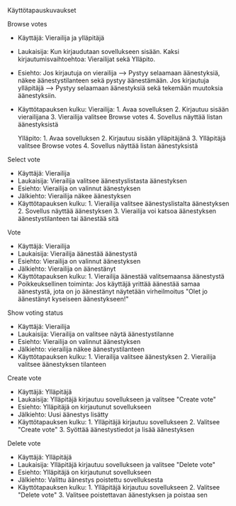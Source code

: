 
Käyttötapauskuvaukset


Browse votes

- Käyttäjä: Vierailija ja ylläpitäjä
- Laukaisija: Kun kirjaudutaan sovellukseen sisään. Kaksi kirjautumisvaihtoehtoa: Vierailijat sekä Ylläpito.
- Esiehto: Jos kirjautuja on vierailija --> Pystyy selaamaan äänestyksiä, näkee äänestystilanteen sekä pystyy         äänestämään.
           Jos kirjautuja ylläpitäjä --> Pystyy selaamaan äänestyksiä sekä tekemään muutoksia äänestyksiin.
- Käyttötapauksen kulku: 
    Vierailija: 1. Avaa sovelluksen
                2. Kirjautuu sisään vierailijana
                3. Vierailija valitsee Browse votes
                4. Sovellus näyttää listan äänestyksistä

    Ylläpito:   1. Avaa sovelluksen
                2. Kirjautuu sisään ylläpitäjänä
                3. Ylläpitäjä valitsee Browse votes
                4. Sovellus näyttää listan äänestyksistä


Select vote

- Käyttäjä: Vierailija
- Laukaisija: Vierailija valitsee äänestyslistasta äänestyksen
- Esiehto: Vierailija on valinnut äänestyksen
- Jälkiehto: Vierailija näkee äänestyksen
- Käyttötapauksen kulku: 1. Vierailija valitsee äänestyslistalta äänestyksen
                         2. Sovellus näyttää äänestyksen
                         3. Vierailija voi katsoa äänestyksen äänestystilanteen tai äänestää sitä


Vote

- Käyttäjä: Vierailija
- Laukaisija: Vierailija äänestää äänestystä
- Esiehto: Vierailija on valinnut äänestyksen
- Jälkiehto: Vierailija on äänestänyt
- Käyttötapauksen kulku: 1. Vierailija äänestää valitsemaansa äänestystä
- Poikkeuksellinen toiminta: Jos käyttäjä yrittää äänestää samaa äänestystä, jota on jo äänestänyt näytetään virheilmoitus "Olet jo äänestänyt kyseiseen äänestykseen!"


Show voting status

- Käyttäjä: Vierailija
- Laukaisija: Vierailija on valitsee näytä äänestystilanne
- Esiehto: Vierailija on valinnut äänestyksen
- Jälkiehto: vierailija näkee äänestystilanteen
- Käyttötapauksen kulku: 1. Vierailija valitsee äänestyksen
                         2. Vierailija valitsee äänestyksen tilanteen


Create vote

- Käyttäjä: Ylläpitäjä
- Laukaisija: Ylläpitäjä kirjautuu sovellukseen ja valitsee "Create vote"
- Esiehto: Ylläpitäjä on kirjautunut sovellukseen
- Jälkiehto: Uusi äänestys lisätty
- Käyttötapauksen kulku: 1. Ylläpitäjä kirjautuu sovellukseen
                         2. Valitsee "Create vote"
                         3. Syöttää äänestystiedot ja lisää äänestyksen


Delete vote

- Käyttäjä: Ylläpitäjä
- Laukaisija: Ylläpitäjä kirjautuu sovellukseen ja valitsee "Delete vote"
- Esiehto: Ylläpitäjä on kirjautunut sovellukseen
- Jälkiehto: Valittu äänestys poistettu sovelluksesta
- Käyttötapauksen kulku: 1. Ylläpitäjä kirjautuu sovellukseen
                         2. Valitsee "Delete vote"
                         3. Valitsee poistettavan äänestyksen ja poistaa sen
